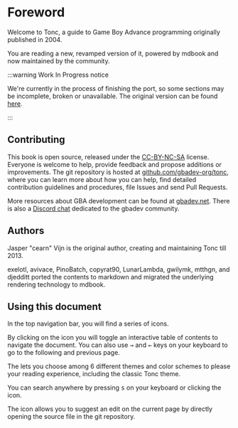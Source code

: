 # Foreword

Welcome to Tonc, a guide to Game Boy Advance programming originally published in 2004.

You are reading a new, revamped version of it, powered by mdbook and now maintained by the community.

:::warning Work In Progress notice

We're currently in the process of finishing the port, so some sections may be incomplete, broken or unavailable. The original version can be found [here](https://www.coranac.com/tonc/text/).

:::

## Contributing

This book is open source, released under the [CC-BY-NC-SA](https://raw.githubusercontent.com/gbadev-org/tonc/master/LICENSE) license. Everyone is welcome to help, provide feedback and propose additions or improvements. The git repository is hosted at [github.com/gbadev-org/tonc](https://github.com/gbadev-org/tonc), where you can learn more about how you can help, find detailed contribution guidelines and procedures, file Issues and send Pull Requests.

More resources about GBA development can be found at [gbadev.net](https://gbadev.net). There is also a [Discord chat](https://discord.gg/DDYbusKVyJ) dedicated to the gbadev community.

## Authors

Jasper "cearn" Vijn is the original author, creating and maintaining Tonc till 2013.

exelotl, avivace, PinoBatch, copyrat90, LunarLambda, gwilymk, mtthgn, and djedditt ported the contents to markdown and migrated the underlying rendering technology to mdbook.

## Using this document

In the top navigation bar, you will find a series of icons.

By clicking on the <i class="fa fa-bars"></i> icon you will toggle an interactive table of contents to navigate the document. You can also use <kbd>→</kbd> and <kbd>←</kbd> keys on your keyboard to go to the following and previous page.

The <i class="fa fa-paint-brush"></i> lets you choose among 6 different themes and color schemes to please your reading experience, including the classic Tonc theme.

You can search anywhere by pressing <kbd>s</kbd> on your keyboard or clicking the <i class="fa fa-search"></i> icon.

The <i class="fa fa-edit"></i> icon allows you to suggest an edit on the current page by directly opening the source file in the git repository.

<br>